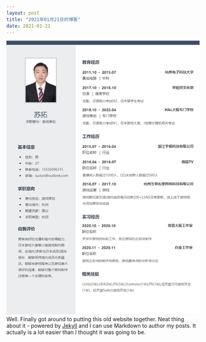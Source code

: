```yaml
---
layout: post
title: "2021年01月21日的博客"
date: 2021-01-21
---
```

![Image text](https://github.com/SotakuStudio/SotakuStudio.github.io/blob/main/image/chnimage/resume_sutuo_chn.png)
Well. Finally got around to putting this old website together. Neat thing about it - powered by [Jekyll](http://jekyllrb.com) and I can use Markdown to author my posts. It actually is a lot easier than I thought it was going to be.
